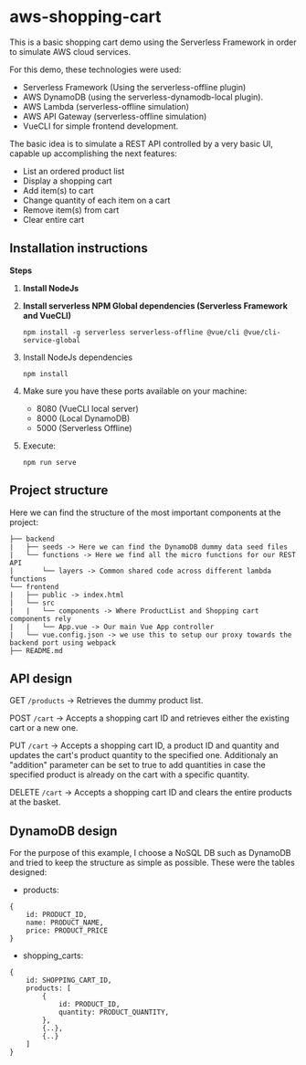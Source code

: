 # aws-shopping-cart
This is a basic shopping cart demo using the Serverless Framework in order to simulate AWS cloud services.

For this demo, these technologies were used:

- Serverless Framework (Using the serverless-offline plugin)
- AWS DynamoDB (using the serverless-dynamodb-local plugin).
- AWS Lambda (serverless-offline simulation)
- AWS API Gateway (serverless-offline simulation)
- VueCLI for simple frontend development.

The basic idea is to simulate a REST API controlled by a very basic UI, capable up accomplishing the next features:

- List an ordered product list
- Display a shopping cart
- Add item(s) to cart
- Change quantity of each item on a cart
- Remove item(s) from cart
- Clear entire cart

## Installation instructions

**Steps**

1) **Install NodeJs**

2) **Install serverless NPM Global dependencies (Serverless Framework and VueCLI)**
    ```
    npm install -g serverless serverless-offline @vue/cli @vue/cli-service-global
    ```
3) Install NodeJs dependencies
    ```
    npm install
    ```
4) Make sure you have these ports available on your machine:
    - 8080 (VueCLI local server)
    - 8000 (Local DynamoDB)
    - 5000 (Serverless Offline)
5) Execute:
    ```
    npm run serve
    ```
   
## Project structure

Here we can find the structure of the most important components at the project:
```
├── backend
|   ├── seeds -> Here we can find the DynamoDB dummy data seed files
|   └── functions -> Here we find all the micro functions for our REST API
|       └── layers -> Common shared code across different lambda functions
└── frontend
|   ├── public -> index.html
|   └── src
|   |   └── components -> Where ProductList and Shopping cart components rely
|   |   └── App.vue -> Our main Vue App controller
|   └── vue.config.json -> we use this to setup our proxy towards the backend port using webpack
├── README.md
```

## API design

GET
``/products`` -> Retrieves the dummy product list.

POST
``/cart`` -> Accepts a shopping cart ID and retrieves either the existing cart or a new one.

PUT
``/cart`` -> Accepts a shopping cart ID, a product ID and quantity and updates the cart's product quantity to the specified one. Additionaly an "addition" parameter can be set to true to add quantities in case the specified product is already on the cart with a specific quantity.

DELETE
``/cart`` -> Accepts a shopping cart ID and clears the entire products at the basket.

## DynamoDB design

For the purpose of this example, I choose a NoSQL DB such as DynamoDB and tried to keep the structure as simple as possible. These were the tables designed:

- products:
```
{
    id: PRODUCT_ID,
    name: PRODUCT_NAME,
    price: PRODUCT_PRICE
}
```

- shopping_carts:
```
{
    id: SHOPPING_CART_ID,
    products: [
        {
            id: PRODUCT_ID,
            quantity: PRODUCT_QUANTITY,
        },
        {..},
        {..}
    ]
}
```